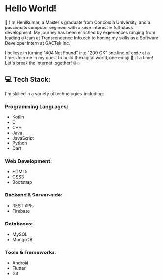 # Hello World!

👋 I'm Henilkumar, a Master's graduate from Concordia University, and a passionate computer engineer with a keen interest in full-stack development. My journey has been enriched by experiences ranging from leading a team at Transcendence Infotech to honing my skills as a Software Developer Intern at GAOTek Inc.

I believe in turning "404 Not Found" into "200 OK" one line of code at a time. Join me in my quest to build the digital world, one emoji 🧱 at a time! Let's break the internet together! 🌐💥

## 💻 Tech Stack:

I'm skilled in a variety of technologies, including:

### Programming Languages:
- Kotlin
- C
- C++
- Java
- JavaScript
- Python
- Dart

### Web Development:
- HTML5
- CSS3
- Bootstrap

### Backend & Server-side:
- REST APIs
- Firebase

### Databases:
- MySQL
- MongoDB

### Tools & Frameworks:
- Android
- Flutter
- Git

<!-- You can add badges for each technology from websites like shields.io to visually enhance your Tech Stack section -->



<!--
**henilhp6641/henilhp6641** is a ✨ _special_ ✨ repository because its `README.md` (this file) appears on your GitHub profile.

Here are some ideas to get you started:

- 🔭 I’m currently working on ...
- 🌱 I’m currently learning ...
- 👯 I’m looking to collaborate on ...
- 🤔 I’m looking for help with ...
- 💬 Ask me about ...
- 📫 How to reach me: ...
- 😄 Pronouns: ...
- ⚡ Fun fact: ...
-->
